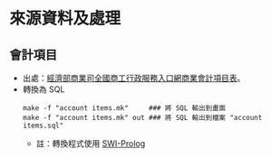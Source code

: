 # 來源資料及處理

## 會計項目
- 出處：[經濟部商業司全國商工行政服務入口網](https://gcis.nat.gov.tw/mainNew/subclassNAction.do?method=getFile&pk=708)[商業會計項目表](https://gcis.nat.gov.tw/mainNew/subclassNAction.do?method=getFile&pk=969)。
- 轉換為 SQL 
  ```
  make -f "account items.mk"     ### 將 SQL 輸出到畫面
  make -f "account items.mk" out ### 將 SQL 輸出到檔案 "account items.sql"
  ```
  - 註：轉換程式使用 [SWI-Prolog](https://swi-prolog.org/)
